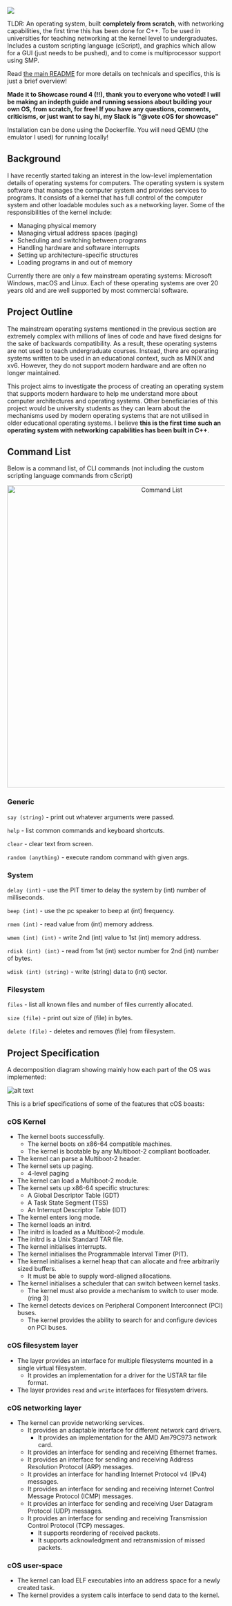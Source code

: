![](https://cloud-fsj4zugvj-hack-club-bot.vercel.app/0screenshot_2024-08-20_at_10.40.10.png)

TLDR: An operating system, built **completely from scratch**, with networking capabilities, the first time this has been done for C++. To be used in universities for teaching networking at the kernel level to undergraduates. Includes a custom scripting language (cScript), and graphics which allow for a GUI (just needs to be pushed), and to come is multiprocessor support using SMP.

Read [the main README](https://github.com/zaaahir/cos/README.md) for more details on technicals and specifics, this is just a brief overview!

**Made it to Showcase round 4 (!!), thank you to everyone who voted! I will be making an indepth guide and running sessions about building your own OS, from scratch, for free! If you have any questions, comments, criticisms, or just want to say hi, my Slack is "@vote cOS for showcase"**

Installation can be done using the Dockerfile. You will need QEMU (the emulator I used) for running locally!

## Background

I have recently started taking an interest in the low-level implementation details of operating systems for computers. The operating system is system software that manages the computer system and provides services to programs. It consists of a kernel that has full control of the computer system and other loadable modules such as a networking layer.
Some of the responsibilities of the kernel include:

- Managing physical memory
- Managing virtual address spaces (paging)
- Scheduling and switching between programs
- Handling hardware and software interrupts
- Setting up architecture-specific structures
- Loading programs in and out of memory

Currently there are only a few mainstream operating systems: Microsoft Windows, macOS and Linux. Each of these operating systems are over 20 years old and are well supported by most commercial software.

## Project Outline

The mainstream operating systems mentioned in the previous section are extremely complex with millions of lines of code and have fixed designs for the sake of backwards compatibility. As a result, these operating systems are not used to teach undergraduate courses. Instead, there are operating systems written to be used in an educational context, such as MINIX and xv6. However, they do not support modern hardware and are often no longer maintained.

This project aims to investigate the process of creating an operating system that supports modern hardware to help me understand more about computer architectures and operating systems. Other beneficiaries of this project would be university students as they can learn about the mechanisms used by modern operating systems that are not utilised in older educational operating systems. I believe **this is the first time such an operating system with networking capabilities has been built in C++**. 

## Command List

Below is a command list, of CLI commands (not including the custom scripting language commands from cScript)

<p align="center">
<img width="700" alt="Command List" src="https://cloud-n0m9zy5rs-hack-club-bot.vercel.app/0screenshot_2024-09-02_at_11.23.37.png" alt="Command List">
</p>

### Generic

`say (string)` - print out whatever arguments were passed.

`help` - list common commands and keyboard shortcuts.

`clear` - clear text from screen.

`random (anything)` - execute random command with given args.

### System

`delay (int)` - use the PIT timer to delay the system by (int) number of milliseconds.

`beep (int)` - use the pc speaker to beep at (int) frequency.

`rmem (int)` - read value from (int) memory address.

`wmem (int) (int)` - write 2nd (int) value to 1st (int) memory address.

`rdisk (int) (int)` - read from 1st (int) sector number for 2nd (int) number of bytes.

`wdisk (int) (string)` - write (string) data to (int) sector.


### Filesystem

`files` - list all known files and number of files currently allocated.

`size (file)` - print out size of (file) in bytes.

`delete (file)` - deletes and removes (file) from filesystem.

## Project Specification

A decomposition diagram showing mainly how each part of the OS was implemented:

![alt text](https://cloud-mj1nkbe6b-hack-club-bot.vercel.app/0screenshot_2024-08-20_at_10.27.35.png)

This is a brief specifications of some of the features that cOS boasts: 

### cOS Kernel

 - The kernel boots successfully.
   - The kernel boots on x86-64 compatible machines.
   - The kernel is bootable by any Multiboot-2 compliant bootloader. 
 - The kernel can parse a Multiboot-2 header.
 - The kernel sets up paging.
   - 4-level paging
 - The kernel can load a Multiboot-2 module.
 - The kernel sets up x86-64 specific structures:
   - A Global Descriptor Table (GDT)
   - A Task State Segment (TSS)
   - An Interrupt Descriptor Table (IDT)
 - The kernel enters long mode.
 - The kernel loads an initrd.
 - The initrd is loaded as a Multiboot-2 module.
 - The initrd is a Unix Standard TAR file.
 - The kernel initialises interrupts.
 - The kernel initialises the Programmable Interval Timer (PIT).
 - The kernel initialises a kernel heap that can allocate and free arbitrarily sized buffers.
   - It must be able to supply word-aligned allocations.
 - The kernel initialises a scheduler that can switch between kernel tasks.
   - The kernel must also provide a mechanism to switch to user mode. (ring 3)
 - The kernel detects devices on Peripheral Component Interconnect (PCI) buses.
   - The kernel provides the ability to search for and configure devices on PCI buses.

### cOS filesystem layer

 - The layer provides an interface for multiple filesystems mounted in a single virtual filesystem.
   - It provides an implementation for a driver for the USTAR tar file format.
 - The layer provides `read` and `write` interfaces for filesystem drivers.

### cOS networking layer

 - The kernel can provide networking services.
   - It provides an adaptable interface for different network card drivers.
     - It provides an implementation for the AMD Am79C973 network card.
   - It provides an interface for sending and receiving Ethernet frames.
   - It provides an interface for sending and receiving Address Resolution Protocol (ARP) messages.
   - It provides an interface for handling Internet Protocol v4 (IPv4) messages.
   - It provides an interface for sending and receiving Internet Control Message Protocol (ICMP) messages.
   - It provides an interface for sending and receiving User Datagram Protocol (UDP) messages.
   - It provides an interface for sending and receiving Transmission Control Protocol (TCP) messages.
     - It supports reordering of received packets.
     - It supports acknowledgment and retransmission of missed packets.

### cOS user-space

 - The kernel can load ELF executables into an address space for a newly created task.
 - The kernel provides a system calls interface to send data to the kernel.

